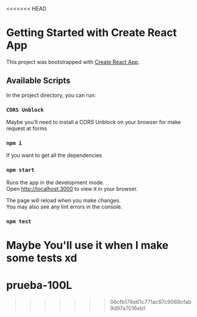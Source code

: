 <<<<<<< HEAD
# Getting Started with Create React App

This project was bootstrapped with [Create React App](https://github.com/facebook/create-react-app).

## Available Scripts

In the project directory, you can run:

### ``CORS Unblock``

Maybe you'll need to install a CORS Unblock on your browser for make request at forms

### `npm i`

If you want to get all the dependencies

### `npm start`

Runs the app in the development mode.\
Open [http://localhost:3000](http://localhost:3000) to view it in your browser.

The page will reload when you make changes.\
You may also see any lint errors in the console.

### `npm test`

Maybe You'll use it when I make some tests xd
=======
# prueba-100L
>>>>>>> 06cfb178e61c771ac87c9069cfab9d97a7016eb1
